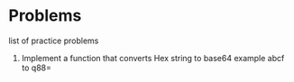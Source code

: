 # Problems
list of practice problems
1) Implement a function that converts Hex string to base64  example abcf to q88=
